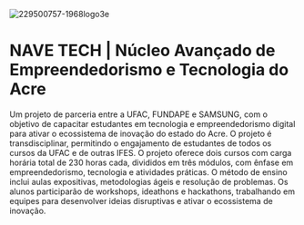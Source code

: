 ![229500757-1968logo3e](https://user-images.githubusercontent.com/123272343/230249834-db89b5c8-14ea-4f2c-a85e-0bce06e59054.png)

# NAVE TECH | Núcleo Avançado de Empreendedorismo e Tecnologia do Acre

Um projeto de parceria entre a UFAC, FUNDAPE e SAMSUNG, com o objetivo de capacitar estudantes em tecnologia e empreendedorismo digital para ativar o ecossistema de inovação do estado do Acre. O projeto é transdisciplinar, permitindo o engajamento de estudantes de todos os cursos da UFAC e de outras IFES. O projeto oferece dois cursos com carga horária total de 230 horas cada, divididos em três módulos, com ênfase em empreendedorismo, tecnologia e atividades práticas. O método de ensino inclui aulas expositivas, metodologias ágeis e resolução de problemas. Os alunos participarão de workshops, ideathons e hackathons, trabalhando em equipes para desenvolver ideias disruptivas e ativar o ecossistema de inovação.
